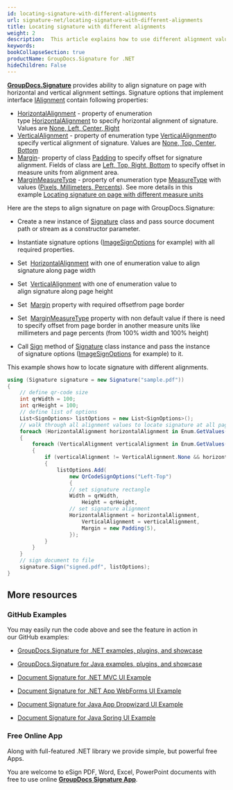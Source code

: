 ```yaml
---
id: locating-signature-with-different-alignments
url: signature-net/locating-signature-with-different-alignments
title: Locating signature with different alignments
weight: 2
description:  This article explains how to use different alignment values to locate signature on document page with GroupDocs.Signature API.
keywords: 
bookCollapseSection: true
productName: GroupDocs.Signature for .NET
hideChildren: False
---
```

[**GroupDocs.Signature**](https://products.groupdocs.com/signature/net) provides ability to align signature on page with horizontal and vertical alignment settings. Signature options that implement interface [IAlignment](https://apireference.groupdocs.com/net/signature/groupdocs.signature.domain/ialignment) contain following properties:

*   [HorizontalAlignment](https://apireference.groupdocs.com/net/signature/groupdocs.signature.options/imagesignoptions/properties/horizontalalignment) - property of enumeration type [HorizontalAlignment](https://apireference.groupdocs.com/net/signature/groupdocs.signature.domain/horizontalalignment) to specify horizontal alignment of signature. Values are [None, Left, Center, Right](https://apireference.groupdocs.com/net/signature/groupdocs.signature.domain/horizontalalignment)
*   [VerticalAlignment](https://apireference.groupdocs.com/net/signature/groupdocs.signature.options/imagesignoptions/properties/verticalalignment) - property of enumeration type [VerticalAlignment](https://apireference.groupdocs.com/net/signature/groupdocs.signature.domain/verticalalignment)to specify vertical alignment of signature. Values are [None, Top, Center, Bottom](https://apireference.groupdocs.com/net/signature/groupdocs.signature.domain/verticalalignment)
*   [Margin](https://apireference.groupdocs.com/net/signature/groupdocs.signature.options/imagesignoptions/properties/margin)\- property of class [Padding](https://apireference.groupdocs.com/net/signature/groupdocs.signature.domain/padding) to specify offset for signature alignment. Fields of class are [Left, Top, Right, Bottom](https://apireference.groupdocs.com/net/signature/groupdocs.signature.domain/padding) to specify offset in measure units from alignment area.
*   [MarginMeasureType](https://apireference.groupdocs.com/net/signature/groupdocs.signature.options/imagesignoptions/properties/marginmeasuretype) - property of enumeration type [MeasureType](https://apireference.groupdocs.com/net/signature/groupdocs.signature.domain/measuretype) with values ([Pixels, Millimeters, Percents](https://apireference.groupdocs.com/net/signature/groupdocs.signature.domain/measuretype)). See more details in this example [Locating signature on page with different measure units](https://docs.groupdocs.com/display/signaturenet/Locating+signature+on+page+with+different+measure+units)

Here are the steps to align signature on page with GroupDocs.Signature:

*   Create a new instance of [Signature](https://apireference.groupdocs.com/net/signature/groupdocs.signature/signature) class and pass source document path or stream as a constructor parameter.
    
*   Instantiate signature options ([ImageSignOptions](https://apireference.groupdocs.com/net/signature/groupdocs.signature.options/imagesignoptions) for example) with all required properties.
    
*   Set  [HorizontalAlignment](https://apireference.groupdocs.com/net/signature/groupdocs.signature.options/imagesignoptions/properties/horizontalalignment) with one of enumeration value to align signature along page width
*   Set  [VerticalAlignment](https://apireference.groupdocs.com/net/signature/groupdocs.signature.options/imagesignoptions/properties/verticalalignment) with one of enumeration value to align signature along page height
*   Set  [Margin](https://apireference.groupdocs.com/net/signature/groupdocs.signature.options/imagesignoptions/properties/margin) property with required offsetfrom page border
*   Set  [MarginMeasureType](https://apireference.groupdocs.com/net/signature/groupdocs.signature.options/imagesignoptions/properties/marginmeasuretype) property with non default value if there is need to specify offset from page border in another measure units like millimeters and page percents (from 100% width and 100% height)  
    
*   Call [Sign](https://apireference.groupdocs.com/net/signature/groupdocs.signature/signature/methods/sign) method of [Signature](https://apireference.groupdocs.com/net/signature/groupdocs.signature/signature) class instance and pass the instance of signature options ([ImageSignOptions](https://apireference.groupdocs.com/net/signature/groupdocs.signature.options/imagesignoptions) for example) to it.   
      
    

This example shows how to locate signature with different alignments.

```csharp
using (Signature signature = new Signature("sample.pdf"))
{
    // define qr-code size
    int qrWidth = 100;
    int qrHeight = 100;
    // define list of options
    List<SignOptions> listOptions = new List<SignOptions>();
    // walk through all alignment values to locate signature at all page alignment areas
    foreach (HorizontalAlignment horizontalAlignment in Enum.GetValues(typeof(HorizontalAlignment)))
    {
        foreach (VerticalAlignment verticalAlignment in Enum.GetValues(typeof(VerticalAlignment)))
        {
            if (verticalAlignment != VerticalAlignment.None && horizontalAlignment != HorizontalAlignment.None)
            {
                listOptions.Add(
                    new QrCodeSignOptions("Left-Top")
                    {
                    // set signature rectangle
                    Width = qrWidth,
                        Height = qrHeight,
                    // set signature alignment
                    HorizontalAlignment = horizontalAlignment,
                        VerticalAlignment = verticalAlignment,
                        Margin = new Padding(5),
                    });
            }
        }
    }
    // sign document to file
    signature.Sign("signed.pdf", listOptions);
}
```

## More resources

### GitHub Examples 

You may easily run the code above and see the feature in action in our GitHub examples:

*   [GroupDocs.Signature for .NET examples, plugins, and showcase](https://github.com/groupdocs-signature/GroupDocs.Signature-for-.NET)
    
*   [GroupDocs.Signature for Java examples, plugins, and showcase](https://github.com/groupdocs-signature/GroupDocs.Signature-for-Java)
    
*   [Document Signature for .NET MVC UI Example](https://github.com/groupdocs-signature/GroupDocs.Signature-for-.NET-MVC) 
    
*   [Document Signature for .NET App WebForms UI Example](https://github.com/groupdocs-signature/GroupDocs.Signature-for-.NET-WebForms)
    
*   [Document Signature for Java App Dropwizard UI Example](https://github.com/groupdocs-signature/GroupDocs.Signature-for-Java-Dropwizard)
    
*   [Document Signature for Java Spring UI Example](https://github.com/groupdocs-signature/GroupDocs.Signature-for-Java-Spring)
    

### Free Online App 

Along with full-featured .NET library we provide simple, but powerful free Apps.

You are welcome to eSign PDF, Word, Excel, PowerPoint documents with free to use online **[GroupDocs Signature App](https://products.groupdocs.app/signature)**.
